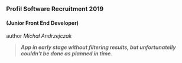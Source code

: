 ### Profil Software Recruitment 2019

#### (Junior Front End Developer)
author _Michał Andrzejczak_

>***App in early stage without filtering results, but unfortunatelly couldn't be  done as planned in time.***
